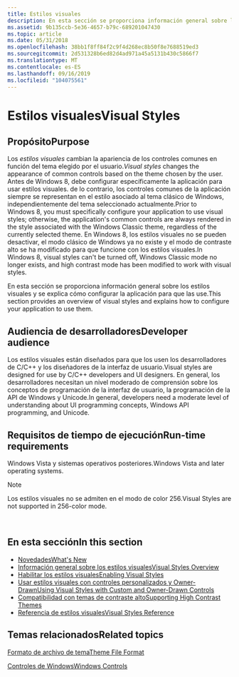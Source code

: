 ```yaml
---
title: Estilos visuales
description: En esta sección se proporciona información general sobre los estilos visuales y se explica cómo configurar la aplicación para que las use.
ms.assetid: 9b135ccb-5e36-4657-b79c-689201047430
ms.topic: article
ms.date: 05/31/2018
ms.openlocfilehash: 38bb1f8ff84f2c9f4d268ec8b50f8e7688519ed3
ms.sourcegitcommit: 2d531328b6ed82d4ad971a45a5131b430c5866f7
ms.translationtype: MT
ms.contentlocale: es-ES
ms.lasthandoff: 09/16/2019
ms.locfileid: "104075561"
---
```

# <a name="visual-styles"></a><span data-ttu-id="8057f-103">Estilos visuales</span><span class="sxs-lookup"><span data-stu-id="8057f-103">Visual Styles</span></span>

## <a name="purpose"></a><span data-ttu-id="8057f-104">Propósito</span><span class="sxs-lookup"><span data-stu-id="8057f-104">Purpose</span></span>

<span data-ttu-id="8057f-105">Los *estilos visuales* cambian la apariencia de los controles comunes en función del tema elegido por el usuario.</span><span class="sxs-lookup"><span data-stu-id="8057f-105">*Visual styles* changes the appearance of common controls based on the theme chosen by the user.</span></span> <span data-ttu-id="8057f-106">Antes de Windows 8, debe configurar específicamente la aplicación para usar estilos visuales. de lo contrario, los controles comunes de la aplicación siempre se representan en el estilo asociado al tema clásico de Windows, independientemente del tema seleccionado actualmente.</span><span class="sxs-lookup"><span data-stu-id="8057f-106">Prior to Windows 8, you must specifically configure your application to use visual styles; otherwise, the application's common controls are always rendered in the style associated with the Windows Classic theme, regardless of the currently selected theme.</span></span> <span data-ttu-id="8057f-107">En Windows 8, los estilos visuales no se pueden desactivar, el modo clásico de Windows ya no existe y el modo de contraste alto se ha modificado para que funcione con los estilos visuales.</span><span class="sxs-lookup"><span data-stu-id="8057f-107">In Windows 8, visual styles can't be turned off, Windows Classic mode no longer exists, and high contrast mode has been modified to work with visual styles.</span></span>

<span data-ttu-id="8057f-108">En esta sección se proporciona información general sobre los estilos visuales y se explica cómo configurar la aplicación para que las use.</span><span class="sxs-lookup"><span data-stu-id="8057f-108">This section provides an overview of visual styles and explains how to configure your application to use them.</span></span>

## <a name="developer-audience"></a><span data-ttu-id="8057f-109">Audiencia de desarrolladores</span><span class="sxs-lookup"><span data-stu-id="8057f-109">Developer audience</span></span>

<span data-ttu-id="8057f-110">Los estilos visuales están diseñados para que los usen los desarrolladores de C/C++ y los diseñadores de la interfaz de usuario.</span><span class="sxs-lookup"><span data-stu-id="8057f-110">Visual styles are designed for use by C/C++ developers and UI designers.</span></span> <span data-ttu-id="8057f-111">En general, los desarrolladores necesitan un nivel moderado de comprensión sobre los conceptos de programación de la interfaz de usuario, la programación de la API de Windows y Unicode.</span><span class="sxs-lookup"><span data-stu-id="8057f-111">In general, developers need a moderate level of understanding about UI programming concepts, Windows API programming, and Unicode.</span></span>

## <a name="run-time-requirements"></a><span data-ttu-id="8057f-112">Requisitos de tiempo de ejecución</span><span class="sxs-lookup"><span data-stu-id="8057f-112">Run-time requirements</span></span>

<span data-ttu-id="8057f-113">Windows Vista y sistemas operativos posteriores.</span><span class="sxs-lookup"><span data-stu-id="8057f-113">Windows Vista and later operating systems.</span></span>

> [!Note]  
> <span data-ttu-id="8057f-114">Los estilos visuales no se admiten en el modo de color 256.</span><span class="sxs-lookup"><span data-stu-id="8057f-114">Visual Styles are not supported in 256-color mode.</span></span>

 

## <a name="in-this-section"></a><span data-ttu-id="8057f-115">En esta sección</span><span class="sxs-lookup"><span data-stu-id="8057f-115">In this section</span></span>

-   [<span data-ttu-id="8057f-116">Novedades</span><span class="sxs-lookup"><span data-stu-id="8057f-116">What's New</span></span>](what-s-new-for-windows-8.md)
-   [<span data-ttu-id="8057f-117">Información general sobre los estilos visuales</span><span class="sxs-lookup"><span data-stu-id="8057f-117">Visual Styles Overview</span></span>](visual-styles-overview.md)
-   [<span data-ttu-id="8057f-118">Habilitar los estilos visuales</span><span class="sxs-lookup"><span data-stu-id="8057f-118">Enabling Visual Styles</span></span>](cookbook-overview.md)
-   [<span data-ttu-id="8057f-119">Usar estilos visuales con controles personalizados y Owner-Drawn</span><span class="sxs-lookup"><span data-stu-id="8057f-119">Using Visual Styles with Custom and Owner-Drawn Controls</span></span>](using-visual-styles.md)
-   [<span data-ttu-id="8057f-120">Compatibilidad con temas de contraste alto</span><span class="sxs-lookup"><span data-stu-id="8057f-120">Supporting High Contrast Themes</span></span>](supporting-high-contrast-themes.md)
-   [<span data-ttu-id="8057f-121">Referencia de estilos visuales</span><span class="sxs-lookup"><span data-stu-id="8057f-121">Visual Styles Reference</span></span>](uxctl-ref.md)

## <a name="related-topics"></a><span data-ttu-id="8057f-122">Temas relacionados</span><span class="sxs-lookup"><span data-stu-id="8057f-122">Related topics</span></span>

<dl> <dt>

[<span data-ttu-id="8057f-123">Formato de archivo de tema</span><span class="sxs-lookup"><span data-stu-id="8057f-123">Theme File Format</span></span>](themesfileformat-overview.md)
</dt> <dt>

[<span data-ttu-id="8057f-124">Controles de Windows</span><span class="sxs-lookup"><span data-stu-id="8057f-124">Windows Controls</span></span>](window-controls.md)
</dt> </dl>

 

 




